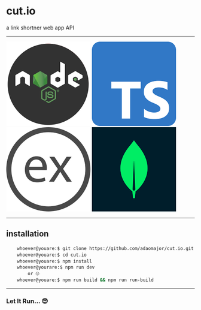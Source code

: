 # cut.io
a link shortner web app API
_____
![NodeJS](https://github.com/adaomajor/cut.io/blob/60c4f03bd1cc6c490497ee26b1bb3a287b3c93e5/node.png) ![Typescript](https://github.com/adaomajor/cut.io/blob/60c4f03bd1cc6c490497ee26b1bb3a287b3c93e5/typescript.png) ![ExpressJS](https://github.com/adaomajor/cut.io/blob/60c4f03bd1cc6c490497ee26b1bb3a287b3c93e5/express.png) ![MongoDB](https://github.com/adaomajor/cut.io/blob/60c4f03bd1cc6c490497ee26b1bb3a287b3c93e5/mongo.png)
_____
## installation
``` bash
	whoever@youare:$ git clone https://github.com/adaomajor/cut.io.git
	whoever@youare:$ cd cut.io
	whoever@youare:$ npm install
	whoever@yourare:$ npm run dev
		or 🙄
	whoever@youare:$ npm run build && npm run run-build
```
_____
### Let It Run... 😎
